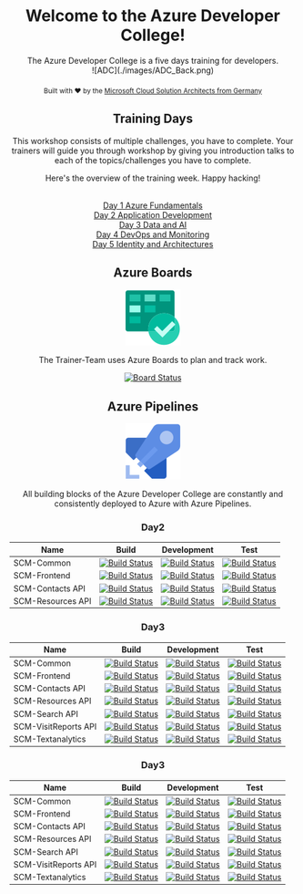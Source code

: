<div align="center">
  <h1>Welcome to the Azure Developer College!</h1>
  The Azure Developer College is a five days training for developers.
<br>
![ADC](./images/ADC_Back.png)

  <p>
    <sub>Built with ❤︎ by the
      <a href="https://github.com/CSA-OCP-GER">Microsoft Cloud Solution Architects from Germany</a>
    </sub>
  </p>

## Training Days

This workshop consists of multiple challenges, you have to complete. Your trainers will guide you through workshop by giving you introduction talks to each of the topics/challenges you have to complete.  

Here's the overview of the training week. Happy hacking!
  
<br> [Day 1 Azure Fundamentals](day1/README.md)
<br> [Day 2 Application Development ](day2/README.md)
<br> [Day 3 Data and AI](day3/README.md)
<br> [Day 4 DevOps and Monitoring](day4/README.md)
<br> [Day 5 Identity and Architectures](day5/README.md)

## Azure Boards



![Azure Boards](./images/Azure&#32;Boards.svg)

The Trainer-Team uses Azure Boards to plan and track work.

[![Board Status](https://dev.azure.com/azuredevelopercollege/44837ab7-f1d6-4ea5-89fe-916ac85b622e/e338150a-37a4-406c-8200-3e7e0cb23fb1/_apis/work/boardbadge/a6f33584-09a9-442b-8e61-835a9f55f470?columnOptions=1)](https://dev.azure.com/azuredevelopercollege/44837ab7-f1d6-4ea5-89fe-916ac85b622e/_boards/board/t/e338150a-37a4-406c-8200-3e7e0cb23fb1/Microsoft.RequirementCategory/)


## Azure Pipelines

![Azure Pipelines](./images/Azure&#32;Pipelines.svg)

All building blocks of the Azure Developer College are constantly and consistently deployed to Azure with Azure Pipelines.

### Day2

|Name|Build|Development|Test|
|----|-----|-----------|-------|
|SCM-Common|[![Build Status](https://dev.azure.com/azuredevelopercollege/College/_apis/build/status/Day2-SCM-Pipelines/Day2-CD-SCM-Common?branchName=master&stageName=Build)](https://dev.azure.com/azuredevelopercollege/College/_build/latest?definitionId=11&branchName=master)|[![Build Status](https://dev.azure.com/azuredevelopercollege/College/_apis/build/status/Day2-SCM-Pipelines/Day2-CD-SCM-Common?branchName=master&stageName=Development)](https://dev.azure.com/azuredevelopercollege/College/_build/latest?definitionId=11&branchName=master)|[![Build Status](https://dev.azure.com/azuredevelopercollege/College/_apis/build/status/Day2-SCM-Pipelines/Day2-CD-SCM-Common?branchName=master&stageName=Test)](https://dev.azure.com/azuredevelopercollege/College/_build/latest?definitionId=11&branchName=master)|
|SCM-Frontend|[![Build Status](https://dev.azure.com/azuredevelopercollege/College/_apis/build/status/Day2-SCM-Pipelines/Day2-CD-SCM-Frontend?branchName=master&stageName=Build)](https://dev.azure.com/azuredevelopercollege/College/_build/latest?definitionId=8&branchName=master)|[![Build Status](https://dev.azure.com/azuredevelopercollege/College/_apis/build/status/Day2-SCM-Pipelines/Day2-CD-SCM-Frontend?branchName=master&stageName=Development)](https://dev.azure.com/azuredevelopercollege/College/_build/latest?definitionId=8&branchName=master)|[![Build Status](https://dev.azure.com/azuredevelopercollege/College/_apis/build/status/Day2-SCM-Pipelines/Day2-CD-SCM-Frontend?branchName=master&stageName=Test)](https://dev.azure.com/azuredevelopercollege/College/_build/latest?definitionId=8&branchName=master)|
|SCM-Contacts API|[![Build Status](https://dev.azure.com/azuredevelopercollege/College/_apis/build/status/Day2-SCM-Pipelines/Day2-CD-SCM?branchName=master&stageName=Build)](https://dev.azure.com/azuredevelopercollege/College/_build/latest?definitionId=3&branchName=master)|[![Build Status](https://dev.azure.com/azuredevelopercollege/College/_apis/build/status/Day2-SCM-Pipelines/Day2-CD-SCM?branchName=master&stageName=Development)](https://dev.azure.com/azuredevelopercollege/College/_build/latest?definitionId=3&branchName=master)|[![Build Status](https://dev.azure.com/azuredevelopercollege/College/_apis/build/status/Day2-SCM-Pipelines/Day2-CD-SCM?branchName=master&stageName=Test)](https://dev.azure.com/azuredevelopercollege/College/_build/latest?definitionId=3&branchName=master)|
|SCM-Resources API|[![Build Status](https://dev.azure.com/azuredevelopercollege/College/_apis/build/status/Day2-SCM-Pipelines/Day2-CD-SCM-Resources?branchName=master&stageName=Build)](https://dev.azure.com/azuredevelopercollege/College/_build/latest?definitionId=4&branchName=master)|[![Build Status](https://dev.azure.com/azuredevelopercollege/College/_apis/build/status/Day2-SCM-Pipelines/Day2-CD-SCM-Resources?branchName=master&stageName=Development)](https://dev.azure.com/azuredevelopercollege/College/_build/latest?definitionId=4&branchName=master)|[![Build Status](https://dev.azure.com/azuredevelopercollege/College/_apis/build/status/Day2-SCM-Pipelines/Day2-CD-SCM-Resources?branchName=master&stageName=Development)](https://dev.azure.com/azuredevelopercollege/College/_build/latest?definitionId=4&branchName=master)|

### Day3

|Name|Build|Development|Test|
|----|-----|-----------|-------|
|SCM-Common|[![Build Status](https://dev.azure.com/azuredevelopercollege/College/_apis/build/status/Day3-SCM-Pipelines/Day3-CD-SCM-Common?branchName=master&stageName=Build)](https://dev.azure.com/azuredevelopercollege/College/_build/latest?definitionId=12&branchName=master)|[![Build Status](https://dev.azure.com/azuredevelopercollege/College/_apis/build/status/Day3-SCM-Pipelines/Day3-CD-SCM-Common?branchName=master&stageName=Development)](https://dev.azure.com/azuredevelopercollege/College/_build/latest?definitionId=12&branchName=master)|[![Build Status](https://dev.azure.com/azuredevelopercollege/College/_apis/build/status/Day3-SCM-Pipelines/Day3-CD-SCM-Common?branchName=master&stageName=Test)](https://dev.azure.com/azuredevelopercollege/College/_build/latest?definitionId=12&branchName=master)|
|SCM-Frontend|[![Build Status](https://dev.azure.com/azuredevelopercollege/College/_apis/build/status/Day3-SCM-Pipelines/Day3-CD-SCM-Frontend?branchName=master&stageName=Build)](https://dev.azure.com/azuredevelopercollege/College/_build/latest?definitionId=15&branchName=master)|[![Build Status](https://dev.azure.com/azuredevelopercollege/College/_apis/build/status/Day3-SCM-Pipelines/Day3-CD-SCM-Frontend?branchName=master&stageName=Development)](https://dev.azure.com/azuredevelopercollege/College/_build/latest?definitionId=15&branchName=master)|[![Build Status](https://dev.azure.com/azuredevelopercollege/College/_apis/build/status/Day3-SCM-Pipelines/Day3-CD-SCM-Frontend?branchName=master&stageName=Test)](https://dev.azure.com/azuredevelopercollege/College/_build/latest?definitionId=15&branchName=master)|
|SCM-Contacts API|[![Build Status](https://dev.azure.com/azuredevelopercollege/College/_apis/build/status/Day3-SCM-Pipelines/Day3-CD-SCM-Api?branchName=master&stageName=Build)](https://dev.azure.com/azuredevelopercollege/College/_build/latest?definitionId=13&branchName=master)|[![Build Status](https://dev.azure.com/azuredevelopercollege/College/_apis/build/status/Day3-SCM-Pipelines/Day3-CD-SCM-Api?branchName=master&stageName=Development)](https://dev.azure.com/azuredevelopercollege/College/_build/latest?definitionId=13&branchName=master)|[![Build Status](https://dev.azure.com/azuredevelopercollege/College/_apis/build/status/Day3-SCM-Pipelines/Day3-CD-SCM-Api?branchName=master&stageName=Test)](https://dev.azure.com/azuredevelopercollege/College/_build/latest?definitionId=13&branchName=master)|
|SCM-Resources API|[![Build Status](https://dev.azure.com/azuredevelopercollege/College/_apis/build/status/Day3-SCM-Pipelines/Day3-CD-SCM-Resources?branchName=master&stageName=Build)](https://dev.azure.com/azuredevelopercollege/College/_build/latest?definitionId=14&branchName=master)|[![Build Status](https://dev.azure.com/azuredevelopercollege/College/_apis/build/status/Day3-SCM-Pipelines/Day3-CD-SCM-Resources?branchName=master&stageName=Development)](https://dev.azure.com/azuredevelopercollege/College/_build/latest?definitionId=14&branchName=master)|[![Build Status](https://dev.azure.com/azuredevelopercollege/College/_apis/build/status/Day3-SCM-Pipelines/Day3-CD-SCM-Resources?branchName=master&stageName=Test)](https://dev.azure.com/azuredevelopercollege/College/_build/latest?definitionId=14&branchName=master)|
|SCM-Search API|[![Build Status](https://dev.azure.com/azuredevelopercollege/College/_apis/build/status/Day3-SCM-Pipelines/Day3-CD-SCM-Search?branchName=master&stageName=Build)](https://dev.azure.com/azuredevelopercollege/College/_build/latest?definitionId=18&branchName=master)|[![Build Status](https://dev.azure.com/azuredevelopercollege/College/_apis/build/status/Day3-SCM-Pipelines/Day3-CD-SCM-Search?branchName=master&stageName=Development)](https://dev.azure.com/azuredevelopercollege/College/_build/latest?definitionId=18&branchName=master)|[![Build Status](https://dev.azure.com/azuredevelopercollege/College/_apis/build/status/Day3-SCM-Pipelines/Day3-CD-SCM-Search?branchName=master&stageName=Test)](https://dev.azure.com/azuredevelopercollege/College/_build/latest?definitionId=18&branchName=master)|
|SCM-VisitReports API|[![Build Status](https://dev.azure.com/azuredevelopercollege/College/_apis/build/status/Day3-SCM-Pipelines/Day3-CD-SCM-Visitreports?branchName=master&stageName=Build)](https://dev.azure.com/azuredevelopercollege/College/_build/latest?definitionId=19&branchName=master)|[![Build Status](https://dev.azure.com/azuredevelopercollege/College/_apis/build/status/Day3-SCM-Pipelines/Day3-CD-SCM-Visitreports?branchName=master&stageName=Development)](https://dev.azure.com/azuredevelopercollege/College/_build/latest?definitionId=19&branchName=master)|[![Build Status](https://dev.azure.com/azuredevelopercollege/College/_apis/build/status/Day3-SCM-Pipelines/Day3-CD-SCM-Visitreports?branchName=master&stageName=Test)](https://dev.azure.com/azuredevelopercollege/College/_build/latest?definitionId=19&branchName=master)|
|SCM-Textanalytics|[![Build Status](https://dev.azure.com/azuredevelopercollege/College/_apis/build/status/Day3-SCM-Pipelines/Day3-CD-SCM-Textanalytics?branchName=master&stageName=Build)](https://dev.azure.com/azuredevelopercollege/College/_build/latest?definitionId=21&branchName=master)|[![Build Status](https://dev.azure.com/azuredevelopercollege/College/_apis/build/status/Day3-SCM-Pipelines/Day3-CD-SCM-Textanalytics?branchName=master&stageName=Development)](https://dev.azure.com/azuredevelopercollege/College/_build/latest?definitionId=21&branchName=master)|[![Build Status](https://dev.azure.com/azuredevelopercollege/College/_apis/build/status/Day3-SCM-Pipelines/Day3-CD-SCM-Textanalytics?branchName=master&stageName=Test)](https://dev.azure.com/azuredevelopercollege/College/_build/latest?definitionId=21&branchName=master)|

### Day3

|Name|Build|Development|Test|
|----|-----|-----------|-------|
|SCM-Common|[![Build Status](https://dev.azure.com/azuredevelopercollege/College/_apis/build/status/Day5-SCM-Pipelines/Day5-CD-SCM-Common?branchName=master&stageName=Build)](https://dev.azure.com/azuredevelopercollege/College/_build/latest?definitionId=27&branchName=master)|[![Build Status](https://dev.azure.com/azuredevelopercollege/College/_apis/build/status/Day5-SCM-Pipelines/Day5-CD-SCM-Common?branchName=master&stageName=Development)](https://dev.azure.com/azuredevelopercollege/College/_build/latest?definitionId=27&branchName=master)|[![Build Status](https://dev.azure.com/azuredevelopercollege/College/_apis/build/status/Day5-SCM-Pipelines/Day5-CD-SCM-Common?branchName=master&stageName=Development)](https://dev.azure.com/azuredevelopercollege/College/_build/latest?definitionId=27&branchName=master)|
|SCM-Frontend|[![Build Status](https://dev.azure.com/azuredevelopercollege/College/_apis/build/status/Day5-SCM-Pipelines/Day5-CD-SCM-Frontend?branchName=master&stageName=Build)](https://dev.azure.com/azuredevelopercollege/College/_build/latest?definitionId=31&branchName=master)|[![Build Status](https://dev.azure.com/azuredevelopercollege/College/_apis/build/status/Day5-SCM-Pipelines/Day5-CD-SCM-Frontend?branchName=master&stageName=Development)](https://dev.azure.com/azuredevelopercollege/College/_build/latest?definitionId=31&branchName=master)|[![Build Status](https://dev.azure.com/azuredevelopercollege/College/_apis/build/status/Day5-SCM-Pipelines/Day5-CD-SCM-Frontend?branchName=master&stageName=Development)](https://dev.azure.com/azuredevelopercollege/College/_build/latest?definitionId=31&branchName=master)|
|SCM-Contacts API|[![Build Status](https://dev.azure.com/azuredevelopercollege/College/_apis/build/status/Day5-SCM-Pipelines/Day5-CD-SCM-Api?branchName=master&stageName=Build)](https://dev.azure.com/azuredevelopercollege/College/_build/latest?definitionId=28&branchName=master)|[![Build Status](https://dev.azure.com/azuredevelopercollege/College/_apis/build/status/Day5-SCM-Pipelines/Day5-CD-SCM-Api?branchName=master&stageName=Development)](https://dev.azure.com/azuredevelopercollege/College/_build/latest?definitionId=28&branchName=master)|[![Build Status](https://dev.azure.com/azuredevelopercollege/College/_apis/build/status/Day5-SCM-Pipelines/Day5-CD-SCM-Api?branchName=master&stageName=Test)](https://dev.azure.com/azuredevelopercollege/College/_build/latest?definitionId=28&branchName=master)|
|SCM-Resources API|[![Build Status](https://dev.azure.com/azuredevelopercollege/College/_apis/build/status/Day5-SCM-Pipelines/Day5-CD-SCM-Resources?branchName=master&stageName=Build)](https://dev.azure.com/azuredevelopercollege/College/_build/latest?definitionId=29&branchName=master)|[![Build Status](https://dev.azure.com/azuredevelopercollege/College/_apis/build/status/Day5-SCM-Pipelines/Day5-CD-SCM-Resources?branchName=master&stageName=Development)](https://dev.azure.com/azuredevelopercollege/College/_build/latest?definitionId=29&branchName=master)|[![Build Status](https://dev.azure.com/azuredevelopercollege/College/_apis/build/status/Day5-SCM-Pipelines/Day5-CD-SCM-Resources?branchName=master&stageName=Test)](https://dev.azure.com/azuredevelopercollege/College/_build/latest?definitionId=29&branchName=master)|
|SCM-Search API|[![Build Status](https://dev.azure.com/azuredevelopercollege/College/_apis/build/status/Day5-SCM-Pipelines/Day5-CD-SCM-Search?branchName=master&stageName=Build)](https://dev.azure.com/azuredevelopercollege/College/_build/latest?definitionId=30&branchName=master)|[![Build Status](https://dev.azure.com/azuredevelopercollege/College/_apis/build/status/Day5-SCM-Pipelines/Day5-CD-SCM-Search?branchName=master&stageName=Development)](https://dev.azure.com/azuredevelopercollege/College/_build/latest?definitionId=30&branchName=master)|[![Build Status](https://dev.azure.com/azuredevelopercollege/College/_apis/build/status/Day5-SCM-Pipelines/Day5-CD-SCM-Search?branchName=master&stageName=Test)](https://dev.azure.com/azuredevelopercollege/College/_build/latest?definitionId=30&branchName=master)|
|SCM-VisitReports API|[![Build Status](https://dev.azure.com/azuredevelopercollege/College/_apis/build/status/Day5-SCM-Pipelines/Day5-CD-SCM-Visitreports?branchName=master&stageName=Build)](https://dev.azure.com/azuredevelopercollege/College/_build/latest?definitionId=33&branchName=master)|[![Build Status](https://dev.azure.com/azuredevelopercollege/College/_apis/build/status/Day5-SCM-Pipelines/Day5-CD-SCM-Visitreports?branchName=master&stageName=Development)](https://dev.azure.com/azuredevelopercollege/College/_build/latest?definitionId=33&branchName=master)|[![Build Status](https://dev.azure.com/azuredevelopercollege/College/_apis/build/status/Day5-SCM-Pipelines/Day5-CD-SCM-Visitreports?branchName=master&stageName=Test)](https://dev.azure.com/azuredevelopercollege/College/_build/latest?definitionId=33&branchName=master)|
|SCM-Textanalytics|[![Build Status](https://dev.azure.com/azuredevelopercollege/College/_apis/build/status/Day5-SCM-Pipelines/Day5-CD-SCM-Textanalytics?branchName=master&stageName=Build)](https://dev.azure.com/azuredevelopercollege/College/_build/latest?definitionId=32&branchName=master)|[![Build Status](https://dev.azure.com/azuredevelopercollege/College/_apis/build/status/Day5-SCM-Pipelines/Day5-CD-SCM-Textanalytics?branchName=master&stageName=Development)](https://dev.azure.com/azuredevelopercollege/College/_build/latest?definitionId=32&branchName=master)|[![Build Status](https://dev.azure.com/azuredevelopercollege/College/_apis/build/status/Day5-SCM-Pipelines/Day5-CD-SCM-Textanalytics?branchName=master&stageName=Test)](https://dev.azure.com/azuredevelopercollege/College/_build/latest?definitionId=32&branchName=master)|

</div>
